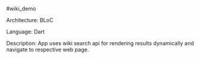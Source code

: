 #wiki_demo

Architecture: BLoC

Language: Dart

Description: App uses wiki search api for rendering results dynamically and navigate to respective web page.

